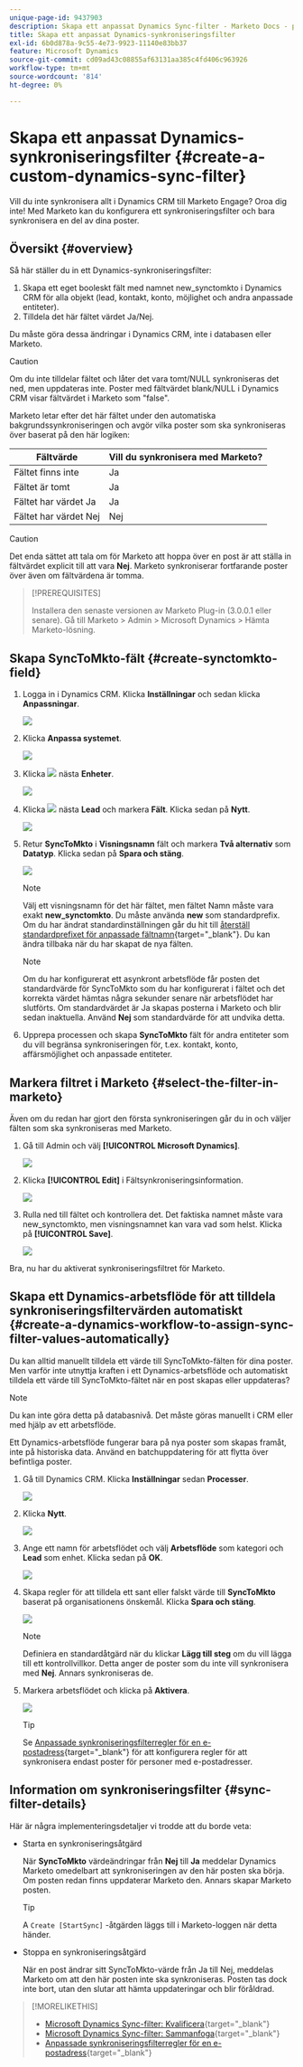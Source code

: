 ```yaml
---
unique-page-id: 9437903
description: Skapa ett anpassat Dynamics Sync-filter - Marketo Docs - produktdokumentation
title: Skapa ett anpassat Dynamics-synkroniseringsfilter
exl-id: 6b0d878a-9c55-4e73-9923-11140e83bb37
feature: Microsoft Dynamics
source-git-commit: cd09ad43c08855af63131aa385c4fd406c963926
workflow-type: tm+mt
source-wordcount: '814'
ht-degree: 0%

---
```


# Skapa ett anpassat Dynamics-synkroniseringsfilter {#create-a-custom-dynamics-sync-filter}

Vill du inte synkronisera allt i Dynamics CRM till Marketo Engage? Oroa dig inte! Med Marketo kan du konfigurera ett synkroniseringsfilter och bara synkronisera en del av dina poster.

## Översikt {#overview}

Så här ställer du in ett Dynamics-synkroniseringsfilter:

1. Skapa ett eget booleskt fält med namnet new_synctomkto i Dynamics CRM för alla objekt (lead, kontakt, konto, möjlighet och andra anpassade entiteter).
1. Tilldela det här fältet värdet Ja/Nej.

Du måste göra dessa ändringar i Dynamics CRM, inte i databasen eller Marketo.

>[!CAUTION]
>
>Om du inte tilldelar fältet och låter det vara tomt/NULL synkroniseras det ned, men uppdateras inte. Poster med fältvärdet blank/NULL i Dynamics CRM visar fältvärdet i Marketo som &quot;false&quot;.

Marketo letar efter det här fältet under den automatiska bakgrundssynkroniseringen och avgör vilka poster som ska synkroniseras över baserat på den här logiken:

| Fältvärde | Vill du synkronisera med Marketo? |
|---|---|
| Fältet finns inte | Ja |
| Fältet är tomt | Ja |
| Fältet har värdet Ja | Ja |
| Fältet har värdet Nej | Nej |

>[!CAUTION]
>
>Det enda sättet att tala om för Marketo att hoppa över en post är att ställa in fältvärdet explicit till att vara **Nej**. Marketo synkroniserar fortfarande poster över även om fältvärdena är tomma.

>[!PREREQUISITES]
>
>Installera den senaste versionen av Marketo Plug-in (3.0.0.1 eller senare). Gå till Marketo > Admin > Microsoft Dynamics > Hämta Marketo-lösning.

## Skapa SyncToMkto-fält {#create-synctomkto-field}

1. Logga in i Dynamics CRM. Klicka **Inställningar** och sedan klicka **Anpassningar**.

   ![](assets/image2015-8-10-21-3a40-3a9.png)

1. Klicka **Anpassa systemet**.

   ![](assets/image2015-8-10-21-3a42-3a15.png)

1. Klicka ![](assets/image2015-8-10-21-3a44-3a23.png) nästa **Enheter**.

   ![](assets/image2015-8-10-21-3a43-3a39.png)

1. Klicka ![](assets/image2015-8-10-21-3a44-3a23.png) nästa **Lead** och markera **Fält**. Klicka sedan på **Nytt**.

   ![](assets/image2015-8-10-21-3a49-3a49.png)

1. Retur **SyncToMkto** i **Visningsnamn** fält och markera **Två alternativ** som **Datatyp**. Klicka sedan på **Spara och stäng**.

   ![](assets/image2015-9-8-10-3a25-3a33.png)

   >[!NOTE]
   >
   >Välj ett visningsnamn för det här fältet, men fältet Namn måste vara exakt **new_synctomkto**. Du måste använda **new** som standardprefix. Om du har ändrat standardinställningen går du hit till [återställ standardprefixet för anpassade fältnamn](/help/marketo/product-docs/crm-sync/microsoft-dynamics-sync/create-a-custom-dynamics-sync-filter/set-a-default-custom-field-prefix.md){target="_blank"}. Du kan ändra tillbaka när du har skapat de nya fälten.

   >[!NOTE]
   >
   >Om du har konfigurerat ett asynkront arbetsflöde får posten det standardvärde för SyncToMkto som du har konfigurerat i fältet och det korrekta värdet hämtas några sekunder senare när arbetsflödet har slutförts. Om standardvärdet är Ja skapas posterna i Marketo och blir sedan inaktuella. Använd **Nej** som standardvärde för att undvika detta.

1. Upprepa processen och skapa **SyncToMkto** fält för andra entiteter som du vill begränsa synkroniseringen för, t.ex. kontakt, konto, affärsmöjlighet och anpassade entiteter.

## Markera filtret i Marketo {#select-the-filter-in-marketo}

Även om du redan har gjort den första synkroniseringen går du in och väljer fälten som ska synkroniseras med Marketo.

1. Gå till Admin och välj **[!UICONTROL Microsoft Dynamics]**.

   ![](assets/image2015-10-9-9-3a50-3a9.png)

1. Klicka **[!UICONTROL Edit]** i Fältsynkroniseringsinformation.

   ![](assets/image2015-10-9-9-3a52-3a23.png)

1. Rulla ned till fältet och kontrollera det. Det faktiska namnet måste vara new_synctomkto, men visningsnamnet kan vara vad som helst. Klicka på **[!UICONTROL Save]**.

   ![](assets/image2015-10-9-9-3a56-3a23.png)

Bra, nu har du aktiverat synkroniseringsfiltret för Marketo.

## Skapa ett Dynamics-arbetsflöde för att tilldela synkroniseringsfiltervärden automatiskt {#create-a-dynamics-workflow-to-assign-sync-filter-values-automatically}

Du kan alltid manuellt tilldela ett värde till SyncToMkto-fälten för dina poster. Men varför inte utnyttja kraften i ett Dynamics-arbetsflöde och automatiskt tilldela ett värde till SyncToMkto-fältet när en post skapas eller uppdateras?

>[!NOTE]
>
>Du kan inte göra detta på databasnivå. Det måste göras manuellt i CRM eller med hjälp av ett arbetsflöde.
>
>Ett Dynamics-arbetsflöde fungerar bara på nya poster som skapas framåt, inte på historiska data. Använd en batchuppdatering för att flytta över befintliga poster.

1. Gå till Dynamics CRM. Klicka **Inställningar** sedan **Processer**.

   ![](assets/image2015-8-11-8-3a42-3a10.png)

1. Klicka **Nytt**.

   ![](assets/image2015-8-11-8-3a43-3a46.png)

1. Ange ett namn för arbetsflödet och välj **Arbetsflöde** som kategori och **Lead** som enhet. Klicka sedan på **OK**.

   ![](assets/image2015-8-11-8-3a45-3a46.png)

1. Skapa regler för att tilldela ett sant eller falskt värde till **SyncToMkto** baserat på organisationens önskemål. Klicka **Spara och stäng**.

   ![](assets/setsynctomkto-fix.png)

   >[!NOTE]
   >
   >Definiera en standardåtgärd när du klickar **Lägg till steg** om du vill lägga till ett kontrollvillkor. Detta anger de poster som du inte vill synkronisera med **Nej**. Annars synkroniseras de.

1. Markera arbetsflödet och klicka på **Aktivera**.

   ![](assets/image2015-8-11-8-3a57-3a29.png)

   >[!TIP]
   >
   >Se [Anpassade synkroniseringsfilterregler för en e-postadress](/help/marketo/product-docs/crm-sync/microsoft-dynamics-sync/create-a-custom-dynamics-sync-filter/custom-sync-filter-rules-for-an-email-address.md){target="_blank"} för att konfigurera regler för att synkronisera endast poster för personer med e-postadresser.

## Information om synkroniseringsfilter {#sync-filter-details}

Här är några implementeringsdetaljer vi trodde att du borde veta:

* Starta en synkroniseringsåtgärd

  När **SyncToMkto** värdeändringar från **Nej** till **Ja** meddelar Dynamics Marketo omedelbart att synkroniseringen av den här posten ska börja. Om posten redan finns uppdaterar Marketo den. Annars skapar Marketo posten.

  >[!TIP]
  >
  >A `Create [StartSync]` -åtgärden läggs till i Marketo-loggen när detta händer.

* Stoppa en synkroniseringsåtgärd

  När en post ändrar sitt SyncToMkto-värde från Ja till Nej, meddelas Marketo om att den här posten inte ska synkroniseras. Posten tas dock inte bort, utan den slutar att hämta uppdateringar och blir föråldrad.

>[!MORELIKETHIS]
>
>* [Microsoft Dynamics Sync-filter: Kvalificera](/help/marketo/product-docs/crm-sync/microsoft-dynamics-sync/create-a-custom-dynamics-sync-filter/microsoft-dynamics-sync-filter-qualify.md){target="_blank"}
>* [Microsoft Dynamics Sync-filter: Sammanfoga](/help/marketo/product-docs/crm-sync/microsoft-dynamics-sync/create-a-custom-dynamics-sync-filter/microsoft-dynamics-sync-filter-merge.md){target="_blank"}
>* [Anpassade synkroniseringsfilterregler för en e-postadress](/help/marketo/product-docs/crm-sync/microsoft-dynamics-sync/create-a-custom-dynamics-sync-filter/custom-sync-filter-rules-for-an-email-address.md){target="_blank"}

